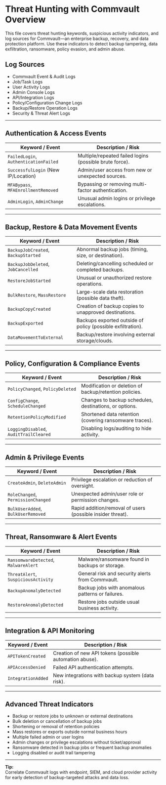 # Threat Hunting with Commvault Overview

This file covers threat hunting keywords, suspicious activity indicators, and log sources for Commvault—an enterprise backup, recovery, and data protection platform. Use these indicators to detect backup tampering, data exfiltration, ransomware, policy evasion, and admin abuse.

## Log Sources
- Commvault Event & Audit Logs  
- Job/Task Logs  
- User Activity Logs  
- Admin Console Logs  
- API/Integration Logs  
- Policy/Configuration Change Logs  
- Backup/Restore Operation Logs  
- Security & Threat Alert Logs  

---

## Authentication & Access Events

| **Keyword / Event**                  | **Description / Risk**                                   |
| ------------------------------------ | -------------------------------------------------------- |
| `FailedLogin`, `AuthenticationFailed`| Multiple/repeated failed logins (possible brute force).  |
| `SuccessfulLogin` (New IP/Location)  | Admin/user access from new or unexpected sources.        |
| `MFABypass`, `MFAEnrollmentRemoved`  | Bypassing or removing multi-factor authentication.       |
| `AdminLogin`, `AdminChange`          | Unusual admin logins or privilege escalations.           |

---

## Backup, Restore & Data Movement Events

| **Keyword / Event**                  | **Description / Risk**                                   |
| ------------------------------------ | -------------------------------------------------------- |
| `BackupJobCreated`, `BackupStarted`  | Abnormal backup jobs (timing, size, or destination).     |
| `BackupJobDeleted`, `JobCancelled`   | Deleting/cancelling scheduled or completed backups.      |
| `RestoreJobStarted`                  | Unusual or unauthorized restore operations.              |
| `BulkRestore`, `MassRestore`         | Large-scale data restoration (possible data theft).      |
| `BackupCopyCreated`                  | Creation of backup copies to unapproved destinations.    |
| `BackupExported`                     | Backups exported outside of policy (possible exfiltration).|
| `DataMovementToExternal`             | Backup/restore involving external storage/clouds.        |

---

## Policy, Configuration & Compliance Events

| **Keyword / Event**                    | **Description / Risk**                                   |
| -------------------------------------- | -------------------------------------------------------- |
| `PolicyChanged`, `PolicyDeleted`       | Modification or deletion of backup/retention policies.   |
| `ConfigChange`, `ScheduleChanged`      | Changes to backup schedules, destinations, or options.   |
| `RetentionPolicyModified`              | Shortened data retention (covering ransomware traces).   |
| `LoggingDisabled`, `AuditTrailCleared` | Disabling logs/auditing to hide activity.                |

---

## Admin & Privilege Events

| **Keyword / Event**                   | **Description / Risk**                                   |
| ------------------------------------- | -------------------------------------------------------- |
| `CreateAdmin`, `DeleteAdmin`          | Privilege escalation or reduction of oversight.          |
| `RoleChanged`, `PermissionChanged`    | Unexpected admin/user role or permission changes.         |
| `BulkUserAdded`, `BulkUserRemoved`    | Rapid addition/removal of users (possible insider threat).|

---

## Threat, Ransomware & Alert Events

| **Keyword / Event**                   | **Description / Risk**                                   |
| ------------------------------------- | -------------------------------------------------------- |
| `RansomwareDetected`, `MalwareAlert`  | Malware/ransomware found in backups or storage.          |
| `ThreatAlert`, `SuspiciousActivity`   | General risk and security alerts from Commvault.         |
| `BackupAnomalyDetected`               | Backup jobs with anomalous patterns or failures.         |
| `RestoreAnomalyDetected`              | Restore jobs outside usual business activity.            |

---

## Integration & API Monitoring

| **Keyword / Event**         | **Description / Risk**                                 |
| --------------------------- | ------------------------------------------------------ |
| `APITokenCreated`           | Creation of new API tokens (possible automation abuse).|
| `APIAccessDenied`           | Failed API authentication attempts.                    |
| `IntegrationAdded`          | New integrations with backup system (data risk).       |

---

## Advanced Threat Indicators

- Backup or restore jobs to unknown or external destinations  
- Bulk deletion or cancellation of backup jobs  
- Shortening or removal of retention policies  
- Mass restores or exports outside normal business hours  
- Multiple failed admin or user logins  
- Admin changes or privilege escalations without ticket/approval  
- Ransomware detected in backup jobs or frequent backup anomalies  
- Logging disabled or audit trail tampering

---

**Tip:**  
Correlate Commvault logs with endpoint, SIEM, and cloud provider activity for early detection of backup-targeted attacks and data loss.

